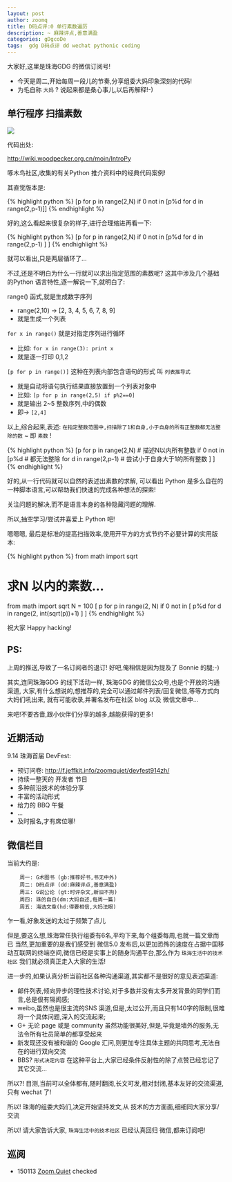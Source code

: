 ```yaml
---
layout: post
author: zoomq
title: D码点评:0 单行素数遍历
description: ~ 麻辣评点,善意满盈
categories: gDgcoDe
tags:  gdg D码点评 dd wechat pythonic coding
---
```


大家好,这里是珠海GDG 的微信订阅号!

- 今天是周二,开始每周一段儿的节奏,分享组委大妈印象深刻的代码!
- 为毛自称 `大妈` ? 说起来都是桑心事儿,以后再解释!-)


## 单行程序 扫描素数

![](http://zoomq.qiniudn.com/ZHGDG/wechat/130820_pyprime.png)

代码出处:

http://wiki.woodpecker.org.cn/moin/IntroPy

啄木鸟社区,收集的有关Python 推介资料中的经典代码案例!

其直觉版本是:

{% highlight python %}
[p for p in range(2,N) if  0 not in [p%d for d in range(2,p-1)]]
{% endhighlight %}


<!--more-->

好的,这么看起来很复杂的样子,进行合理缩进再看一下:

{% highlight python %}
[p for p in range(2,N) 
    if  0 not in [p%d 
        for d in range(2,p-1)
        ]
    ]
{% endhighlight %}


就可以看出,只是两层循环了...

不过,还是不明白为什么一行就可以求出指定范围的素数呢?
这其中涉及几个基础的Python 语言特性,逐一解说一下,就明白了:

range() 函式,就是生成数字序列

- range(2,10) -> [2, 3, 4, 5, 6, 7, 8, 9]
- 就是生成一个列表


`for x in range()` 就是对指定序列进行循环

- 比如: `for x in range(3): print x`
- 就是逐一打印 0,1,2

`[p for p in range()]` 这种在列表内部包含语句的形式 叫 `列表推导式`

- 就是自动将语句执行结果直接放置到一个列表对象中
- 比如: `[p for p in range(2,5) if p%2==0]`
- 就是输出 2~5 整数序列,中的偶数
- 即-> `[2,4]`

以上,综合起来,表述: `在指定整数范围中,扫描除了1和自身,小于自身的所有正整数都无法整除的数` ~ 即 `素数` !

{% highlight python %}
[p for p in range(2,N)  # 描述N以内所有整数
    if  0 not in [p%d   # 都无法整除
        for d in range(2,p-1) # 尝试小于自身大于1的所有整数
        ]
    ]
{% endhighlight %}



好的,从一行代码就可以自然的表述出素数的求解,
可以看出 Python 是多么自在的一种脚本语言,可以帮助我们快速的完成各种想法的探索!

关注问题的解决,而不是语言本身的各种隐藏问题的理解.

所以,抽空学习/尝试并喜爱上 Python 吧!

嗯嗯嗯, 最后是标准的提高扫描效率,使用开平方的方式节约不必要计算的实用版本:

{% highlight python %}
from math import sqrt
# 求N 以内的素数...
from math import sqrt
N = 100
[ p for p in range(2, N) 
    if 0 not in [ p%d 
        for d in range(2, int(sqrt(p))+1)
                ] 
]
{% endhighlight %}


祝大家 Happy hacking!


## PS:

上周的推送,导致了一名订阅者的退订! 好吧,俺相信是因为提及了 Bonnie 的腿;-)

其实,连同珠海GDG 的线下活动一样, 珠海GDG 的微信公众号,也是个开放的沟通渠道,
大家,有什么想说的,想推荐的,完全可以通过邮件列表/回复微信,等等方式向大妈们吼出来,
就有可能收录,并署名发布在社区 blog 以及 微信文章中...

来吧!不要吝啬,跟小伙伴们分享的越多,越能获得的更多!


## 近期活动


9.14 珠海首届 DevFest:

- 预订问卷: http://f.jeffkit.info/zoomquiet/devfest914zh/     
- 持续一整天的 开发者 节日
- 多种前沿技术的体验分享
- 丰富的活动形式
- 给力的 BBQ 午餐
- ... 
- 及时报名,才有席位哪!


## 微信栏目
当前大约是: 

        周一: G术图书 (gb:推荐好书,书无中外)
        周二: D码点评 (dd:麻辣评点,善意满盈)
        周三: G说公论 (gt:时评杂文,新旧不拘)
        周四: 珠的自白(dm:大妈自述,每周一篇)
        周五: 海选文章(hd:得要相信,大妈法眼)

乍一看,好象发送的太过于频繁了点儿

但是,要这么想,珠海常任执行组委有6名,平均下来,每个组委每周,也就一篇文章而已
当然,更加重要的是我们感受到 微信5.0 发布后,以更加恐怖的速度在占据中国移动互联网的终端空间,微信已经是实事上的随身沟通平台,那么作为 `珠海生活中的技术社区` 我们就必须真正走入大家的生活!

进一步的,如果认真分析当前社区各种沟通渠道,其实都不是很好的意见表述渠道:

- 邮件列表,倾向异步的理性技术讨论,对于多数并没有太多开发背景的同学们而言,总是佷有隔阂感;
- weibo,虽然也是很主流的SNS 渠道,但是,太过公开,而且只有140字的限制,很难将一个具体问题,深入的交流起来;
- G+ 无论 page 或是 community 虽然功能很美好,但是,毕竟是墙外的服务,无法令所有社员简单的都享受起来
- 新发现还没有被和谐的 Google 汇问,则更加专注具体主题的共同思考,无法自在的进行双向交流
- BBS? `形式决定内容` 在这种平台上,大家已经条件反射性的除了点赞已经忘记了其它交流... 

所以?! 目测,当前可以全体都有,随时翻阅,长文可发,相对封闭,基本友好的交流渠道,只有 wechat 了!

所以! 珠海的组委大妈们,决定开始坚持发文,从 技术的方方面面,细细同大家分享/交流

所以! 请大家告诉大家,  `珠海生活中的技术社区` 已经认真回归 微信,都来订阅吧!



## 巡阅
- 150113 [Zoom.Quiet](http://zoomquiet.io/) checked



